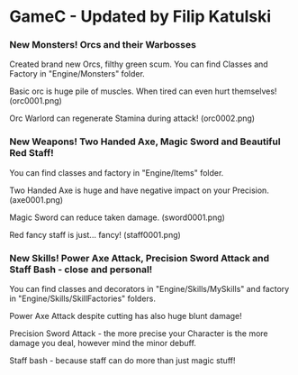 # GameC - Updated by Filip Katulski
### New Monsters! Orcs and their Warbosses
Created brand new Orcs, filthy green scum. You can find Classes and Factory in "Engine/Monsters" folder.

Basic orc is huge pile of muscles. When tired can even hurt themselves! (orc0001.png)

Orc Warlord can regenerate Stamina during attack! (orc0002.png)
### New Weapons! Two Handed Axe, Magic Sword and Beautiful Red Staff!
You can find classes and factory in "Engine/Items" folder.

Two Handed Axe is huge and have negative impact on your Precision.(axe0001.png)

Magic Sword can reduce taken damage. (sword0001.png)

Red fancy staff is just... fancy! (staff0001.png)
### New Skills! Power Axe Attack, Precision Sword Attack and Staff Bash - close and personal!
You can find classes and decorators in "Engine/Skills/MySkills" and factory in "Engine/Skills/SkillFactories" folders.

Power Axe Attack despite cutting has also huge blunt damage!

Precision Sword Attack - the more precise your Character is the more damage you deal, however mind the minor debuff.

Staff bash - because staff can do more than just magic stuff! 
